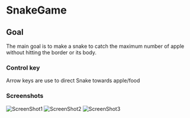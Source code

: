 # SnakeGame
## Goal
The main goal is to make a snake to catch the maximum number of apple without hitting the border or its body.
### Control key
Arrow keys are use to direct Snake towards apple/food
### Screenshots
![ScreenShot1](https://github.com/pavannavde/SnakeGame/assets/136722639/d8402dca-f4e1-4f15-9de0-38cbdb242248)
![ScreenShot2](https://github.com/pavannavde/SnakeGame/assets/136722639/ad448d06-82b7-46e0-867e-13f0ca59db48)
![ScreenShot3](https://github.com/pavannavde/SnakeGame/assets/136722639/6fc76ba8-ed4b-4143-abf5-d71105241371)



